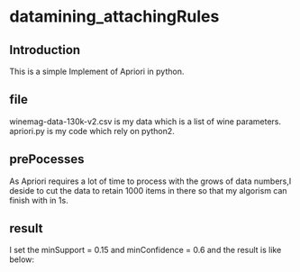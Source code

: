 # datamining_attachingRules
## Introduction
This is a simple Implement of Apriori in python.

## file
winemag-data-130k-v2.csv is my data which is a list of wine parameters.
apriori.py is my code which rely on python2.

## prePocesses
As Apriori requires a lot of time to process with the grows of data numbers,I deside to cut the data to retain 1000 items in there so that my algorism can finish with in 1s.

## result
I set the minSupport = 0.15 and minConfidence = 0.6 and the result is like below:
